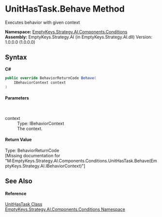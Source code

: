 # UnitHasTask.Behave Method 
 

Executes behavior with given context

**Namespace:**&nbsp;<a href="N_EmptyKeys_Strategy_AI_Components_Conditions">EmptyKeys.Strategy.AI.Components.Conditions</a><br />**Assembly:**&nbsp;EmptyKeys.Strategy.AI (in EmptyKeys.Strategy.AI.dll) Version: 1.0.0.0 (1.0.0.0)

## Syntax

**C#**<br />
``` C#
public override BehaviorReturnCode Behave(
	IBehaviorContext context
)
```


#### Parameters
&nbsp;<dl><dt>context</dt><dd>Type: IBehaviorContext<br />The context.</dd></dl>

#### Return Value
Type: BehaviorReturnCode<br />\[Missing <returns> documentation for "M:EmptyKeys.Strategy.AI.Components.Conditions.UnitHasTask.Behave(EmptyKeys.Strategy.AI.IBehaviorContext)"\]

## See Also


#### Reference
<a href="T_EmptyKeys_Strategy_AI_Components_Conditions_UnitHasTask">UnitHasTask Class</a><br /><a href="N_EmptyKeys_Strategy_AI_Components_Conditions">EmptyKeys.Strategy.AI.Components.Conditions Namespace</a><br />
